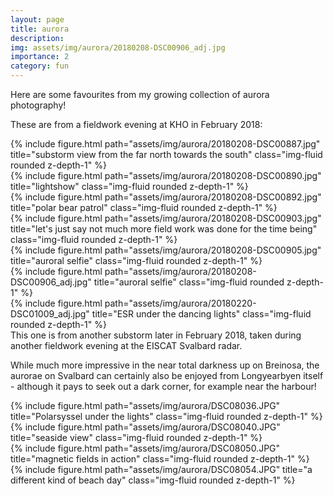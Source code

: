 ```yaml
---
layout: page
title: aurora
description: 
img: assets/img/aurora/20180208-DSC00906_adj.jpg
importance: 2
category: fun
---
```


Here are some favourites from my growing collection of aurora photography!

These are from a fieldwork evening at KHO in February 2018:

<div class="row">
    <div class="col-sm mt-3 mt-md-0">
        {% include figure.html path="assets/img/aurora/20180208-DSC00887.jpg" title="substorm view from the far north towards the south" class="img-fluid rounded z-depth-1" %}
    </div>
</div>

<div class="row">
    <div class="col-sm mt-3 mt-md-0">
        {% include figure.html path="assets/img/aurora/20180208-DSC00890.jpg" title="lightshow" class="img-fluid rounded z-depth-1" %}
    </div>
    <div class="col-sm mt-3 mt-md-0">
        {% include figure.html path="assets/img/aurora/20180208-DSC00892.jpg" title="polar bear patrol" class="img-fluid rounded z-depth-1" %}
    </div>
</div>

<div class="row">
    <div class="col-sm mt-3 mt-md-0">
        {% include figure.html path="assets/img/aurora/20180208-DSC00903.jpg" title="let's just say not much more field work was done for the time being" class="img-fluid rounded z-depth-1" %}
    </div>
</div>

<div class="row">
    <div class="col-sm mt-3 mt-md-0">
        {% include figure.html path="assets/img/aurora/20180208-DSC00905.jpg" title="auroral selfie" class="img-fluid rounded z-depth-1" %}
    </div>
</div>

<div class="row">
    <div class="col-sm mt-3 mt-md-0">
        {% include figure.html path="assets/img/aurora/20180208-DSC00906_adj.jpg" title="auroral selfie" class="img-fluid rounded z-depth-1" %}
    </div>
</div>

<div class="row">
    <div class="col-sm mt-3 mt-md-0">
        {% include figure.html path="assets/img/aurora/20180220-DSC01009_adj.jpg" title="ESR under the dancing lights" class="img-fluid rounded z-depth-1" %}
    </div>
</div>
<div class="caption">
    This one is from another substorm later in February 2018, taken during another fieldwork evening at the EISCAT Svalbard radar.
</div>

While much more impressive in the near total darkness up on Breinosa, the aurorae on Svalbard can certainly also be enjoyed from Longyearbyen itself - although it pays to seek out a dark corner, for example near the harbour!

<div class="row">
    <div class="col-sm mt-3 mt-md-0">
        {% include figure.html path="assets/img/aurora/DSC08036.JPG" title="Polarsyssel under the lights" class="img-fluid rounded z-depth-1" %}
    </div>
    <div class="col-sm mt-3 mt-md-0">
        {% include figure.html path="assets/img/aurora/DSC08040.JPG" title="seaside view" class="img-fluid rounded z-depth-1" %}
    </div>
</div>

<div class="row">
    <div class="col-sm mt-3 mt-md-0">
        {% include figure.html path="assets/img/aurora/DSC08050.JPG" title="magnetic fields in action" class="img-fluid rounded z-depth-1" %}
    </div>
    <div class="col-sm mt-3 mt-md-0">
        {% include figure.html path="assets/img/aurora/DSC08054.JPG" title="a different kind of beach day" class="img-fluid rounded z-depth-1" %}
    </div>
</div>



